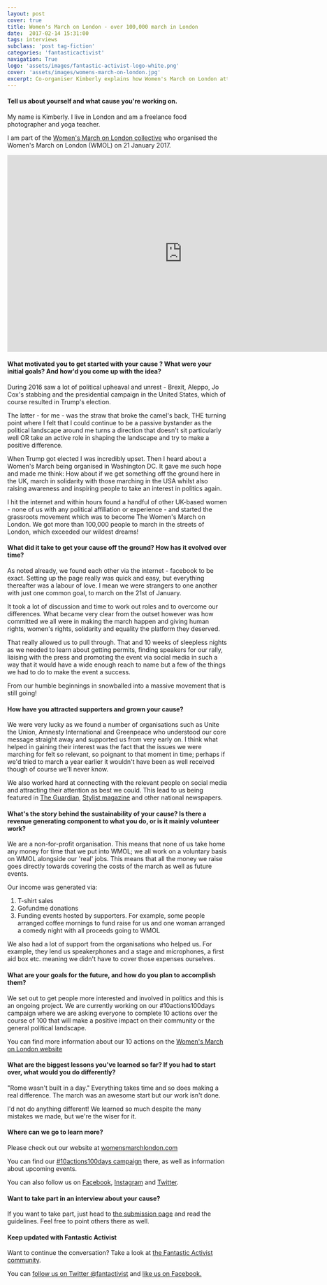 ```yaml
---
layout: post
cover: true
title: Women's March on London - over 100,000 march in London
date:  2017-02-14 15:31:00
tags: interviews
subclass: 'post tag-fiction'
categories: 'fantasticactivist'
navigation: True
logo: 'assets/images/fantastic-activist-logo-white.png'
cover: 'assets/images/womens-march-on-london.jpg'
excerpt: Co-organiser Kimberly explains how Women's March on London attracted over 100,000 to their first ever event.
---
```



#### Tell us about yourself and what cause you're working on.

My name is Kimberly. I live in London and am a freelance food photographer and yoga teacher. 

I am part of the [Women's March on London collective](https://www.womensmarchlondon.com) who organised the Women's March on London (WMOL) on 21 January 2017.

<iframe src="https://player.vimeo.com/video/203443164?byline=0&portrait=0" width="800" height="450" frameborder="0" webkitallowfullscreen mozallowfullscreen allowfullscreen></iframe>


#### What motivated you to get started with your cause ? What were your initial goals? And how'd you come up with the idea?

During 2016 saw a lot of political upheaval and unrest - Brexit, Aleppo, Jo Cox's stabbing and the presidential campaign in the United States, which of course resulted in Trump's election. 

The latter - for me - was the straw that broke the camel's back, THE turning point where I felt that I could continue to be a passive bystander as the political landscape around me turns a direction that doesn't sit particularly well OR take an active role in shaping the landscape and try to make a positive difference.

When Trump got elected I was incredibly upset. Then I heard about a Women's March being organised in Washington DC. It gave me such hope and made me think: How about if we get something off the ground here in the UK, march in solidarity with those marching in the USA whilst also raising awareness and inspiring people to take an interest in politics again. 

I hit the internet and within hours found a handful of other UK-based women - none of us with any political affiliation or experience - and started the grassroots movement which was to become The Women's March on London. We got more than 100,000 people to march in the streets of London, which exceeded our wildest dreams!

#### What did it take to get your cause off the ground? How has it evolved over time?

As noted already, we found each other via the internet - facebook to be exact. Setting up the page really was quick and easy, but everything thereafter was a labour of love. I mean we were strangers to one another with just one common goal, to march on the 21st of January. 

It took a lot of discussion and time to work out roles and to overcome our differences. What became very clear from the outset however was how committed we all were in making the march happen and giving human rights, women's rights, solidarity and equality the platform they deserved. 

That really allowed us to pull through. That and 10 weeks of sleepless nights as we needed to learn about getting permits, finding speakers for our rally, liaising with the press and promoting the event via social media in such a way that it would have a wide enough reach to name but a few of the things we had to do to make the event a success.

From our humble beginnings in snowballed into a massive movement that is still going!

#### How have you attracted supporters and grown your cause?

We were very lucky as we found a number of organisations such as Unite the Union, Amnesty International and Greenpeace who understood our core message straight away and supported us from very early on. I think what helped in gaining their interest was the fact that the issues we were marching for felt so relevant, so poignant to that moment in time; perhaps if we'd tried to march a year earlier it wouldn't have been as well received though of course we'll never know.

We also worked hard at connecting with the relevant people on social media and attracting their attention as best we could. This lead to us being featured in [The Guardian](https://www.theguardian.com/lifeandstyle/2017/jan/29/five-things-i-learned-on-the-womens-march-protesting-against-donald-trump), [Stylist magazine](http://www.stylist.co.uk/life/womens-march-washington-london-sister-protest-saturday-where-what-advice-tips) and other national newspapers. 

#### What's the story behind the sustainability of your cause? Is there a revenue generating component to what you do, or is it mainly volunteer work?

We are a non-for-profit organisation. This means that none of us take home any money for time that we put into WMOL; we all work on a voluntary basis on WMOL alongside our 'real' jobs. This means that all the money we raise goes directly towards covering the costs of the march as well as future events.

Our income was generated via:

1. T-shirt sales 
2. Gofundme donations
3. Funding events hosted by supporters. For example, some people arranged coffee mornings to fund raise for us and one woman arranged a comedy night with all proceeds going to WMOL

We also had a lot of support from the organisations who helped us. For example, they lend us speakerphones and a stage and microphones, a first aid box etc. meaning we didn't have to cover those expenses ourselves. 

#### What are your goals for the future, and how do you plan to accomplish them?

We set out to get people more interested and involved in politics and this is an ongoing project. We are currently working on our #10actions100days campaign where we are asking everyone to complete 10 actions over the course of 100 that will make a positive impact on their community or the general political landscape. 

You can find more information about our 10 actions on the [Women's March on London website](https://www.womensmarchlondon.com/action-2/) 

#### What are the biggest lessons you've learned so far? If you had to start over, what would you do differently?
 
"Rome wasn't built in a day." Everything takes time and so does making a real difference. The march was an awesome start but our work isn't done.

I'd not do anything different! We learned so much despite the many mistakes we made, but we're the wiser for it. 

#### Where can we go to learn more?

Please check out our website at [womensmarchlondon.com](https://www.womensmarchlondon.com/)

You can find our [#10actions100days campaign](https://www.womensmarchlondon.com/action-2/) there, as well as information about upcoming events.

You can also follow us on [Facebook](http://www.facebook.com/events/160520691084922), [Instagram](https://www.instagram.com/womensmarchlondon/) and [Twitter](https://twitter.com/womensmarchlon).

#### Want to take part in an interview about your cause?

If you want to take part, just head to <a href="/submit">the submission page</a> and read the guidelines. Feel free to point others there as well.

#### Keep updated with Fantastic Activist

Want to continue the conversation? Take a look at <a href="http://community.fantasticactivist.com/">the Fantastic Activist community</a>.

You can <a href="http://twitter.com/fantactivist">follow us on Twitter @fantactivist</a> and <a href="http://facebook.com/fantasticactivist">like us on Facebook.</a>


